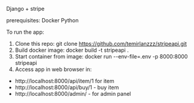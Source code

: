 Django + stripe

prerequisites:
Docker
Python

To run the app:
1. Clone this repo: git clone https://github.com/temirlanzzz/stripeapi.git
2. Build docker image: docker build -t stripeapi .
3. Start container from image: docker run --env-file=.env -p 8000:8000 stripeapi
4. Access app in web browser in:
 - http://localhost:8000/api/item/1 for item
 - http://localhost:8000/api/buy/1 - buy item
 - http://localhost:8000/admin/ - for admin panel



